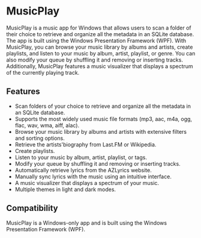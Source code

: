 # MusicPlay

MusicPlay is a music app for Windows that allows users to scan a folder of their choice to retrieve and organize all the metadata in an SQLite database. 
The app is built using the Windows Presentation Framework (WPF). With MusicPlay, you can browse your music library by albums and artists, create playlists,
and listen to your music by album, artist, playlist, or genre. You can also modify your queue by shuffling it and removing or inserting tracks. 
Additionally, MusicPlay features a music visualizer that displays a spectrum of the currently playing track.

## Features

- Scan folders of your choice to retrieve and organize all the metadata in an SQLite database.
- Supports the most widely used music file formats (mp3, aac, m4a, ogg, flac, wav, wma, aiff, alac).
- Browse your music library by albums and artists with extensive filters and sorting options.
- Retrieve the artists'biography from Last.FM or Wikipedia.
- Create playlists.
- Listen to your music by album, artist, playlist, or tags.
- Modify your queue by shuffling it and removing or inserting tracks.
- Automatically retrieve lyrics from the AZLyrics website.
- Manually sync lyrics with the music using an intuitive interface.
- A music visualizer that displays a spectrum of your music.
- Multiple themes in light and dark modes.

## Compatibility

MusicPlay is a Windows-only app and is built using the Windows Presentation Framework (WPF).
